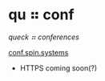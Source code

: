 # qu ⠶ conf

_queck ⠶ conferences_

[conf.spin.systems](http://conf.spin.systems)

- HTTPS coming soon(?)
